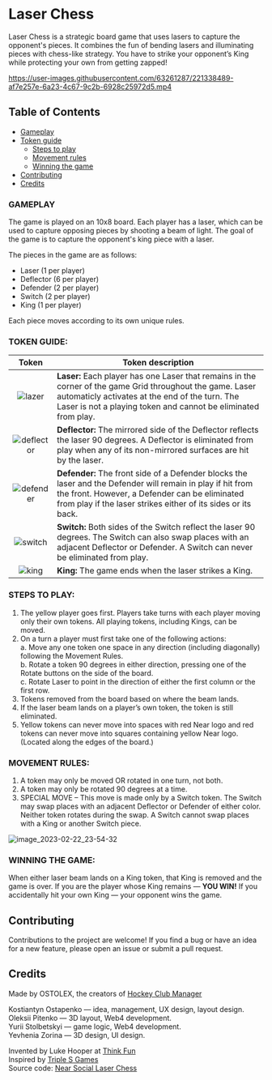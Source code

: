 # Laser Chess

Laser Chess is a strategic board game that uses lasers to capture the opponent's pieces. It combines the fun of bending lasers and illuminating pieces with chess-like strategy. You have to strike your opponent’s King while protecting your own from getting zapped!

https://user-images.githubusercontent.com/63261287/221338489-af7e257e-6a23-4c67-9c2b-6928c25972d5.mp4

## Table of Contents

- [Gameplay](#gameplay)
- [Token guide](#token-guide)
  - [Steps to play](#steps-to-play)
  - [Movement rules](movement-rules)
  - [Winning the game](winning-the-game)
- [Contributing](#contributing)
- [Credits](#credits)

### GAMEPLAY
The game is played on an 10x8 board. Each player has a laser, which can be used to capture opposing pieces by shooting a beam of light. The goal of the game is to capture the opponent's king piece with a laser.

The pieces in the game are as follows:

- Laser (1 per player)
- Deflector (6 per player)
- Defender (2 per player)
- Switch (2 per player)
- King (1 per player)

Each piece moves according to its own unique rules.

### TOKEN GUIDE:
| Token  | Token description |
|:-------------:| ------------- |
|![lazer](https://user-images.githubusercontent.com/63261287/220796754-f024c3ef-4299-437d-a8f0-0356faba9e3e.png)| **Laser:**  Each player has one Laser that remains in the corner of the game Grid throughout the game. Laser automaticly activates at the end of the turn. The Laser is not a playing token and cannot be eliminated from play.  |
|![deflector](https://user-images.githubusercontent.com/63261287/220794859-986c4599-b6f4-4430-8bda-3a52775bc284.png)| **Deflector:**  The mirrored side of the Deflector reflects the laser 90 degrees. A Deflector is eliminated from play when any of its non-mirrored surfaces are hit by the laser.  |
|![defender](https://user-images.githubusercontent.com/63261287/220796809-20433f68-6b7d-4e46-b851-e803e7e1a483.png)| **Defender:**  The front side of a Defender blocks the laser and the Defender will remain in play if hit from the front. However, a Defender can be eliminated from play if the laser strikes either of its sides or its back.  |
|![switch](https://user-images.githubusercontent.com/63261287/220795854-70d9a5a4-9540-4b6f-ae76-9cc0a1fd047c.png)| **Switch:**  Both sides of the Switch reflect the laser 90 degrees. The Switch can also swap places with an adjacent Deflector or Defender. A Switch can never be eliminated from play.  |
|![king](https://user-images.githubusercontent.com/63261287/220796842-aa9df965-a379-4e8d-8587-db14cba006d1.png)| **King:**  The game ends when the laser strikes a King.  |

### STEPS TO PLAY:
1. The yellow player goes first. Players take turns with each player moving only their own tokens. All playing tokens, including Kings, can be moved.
2. On a turn a player must first take one of the following actions:  
a. Move any one token one space in any direction (including diagonally) following the Movement Rules.  
b. Rotate a token 90 degrees in either direction, pressing one of the Rotate buttons on the side of the board.  
c. Rotate Laser to point in the direction of either the first column or the first row.  
3. Tokens removed from the board based on where the beam lands.
4. If the laser beam lands on a player’s own token, the token is still eliminated.
5. Yellow tokens can never move into spaces with red Near logo and red tokens can never move into squares containing yellow Near logo. (Located along the edges of the board.)

### MOVEMENT RULES:
1. A token may only be moved OR rotated in one turn, not both.
2. A token may only be rotated 90 degrees at a time. 
3. SPECIAL MOVE – This move is made only by a Switch token. The Switch may swap places with an adjacent Deflector or Defender of either color. Neither token rotates during the swap. A Switch cannot swap places with a King or another Switch piece.  

![image_2023-02-22_23-54-32](https://user-images.githubusercontent.com/63261287/220784612-def19a08-8c27-4300-903c-fc198a3e9b51.png)


### WINNING THE GAME:
When either laser beam lands on a King token, that King is removed and the game is over. If you are the player whose King remains — **YOU WIN!**
If you accidentally hit your own King — your opponent wins the game. 

## Contributing

Contributions to the project are welcome! If you find a bug or have an idea for a new feature, please open an issue or submit a pull request.

## Credits
Made by OSTOLEX, the creators of [Hockey Club Manager](https://www.hockeyclubmanager.com)  

Kostiantyn Ostapenko — idea, management, UX design, layout design.  
Oleksii Pitenko — 3D layout, Web4 development.  
Yurii Stolbetskyi — game logic, Web4 development.  
Yevhenia Zorina — 3D design, UI design.  

Invented by Luke Hooper at [Think Fun](https://www.thinkfun.com)  
Inspired by [Triple S Games](https://www.youtube.com/@TripleSGames)  
Source code: [Near Social Laser Chess](https://github.com/near-social-laser-chess)
